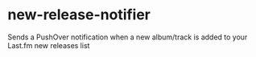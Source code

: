 new-release-notifier
====================

Sends a PushOver notification when a new album/track is added to your Last.fm new releases list
